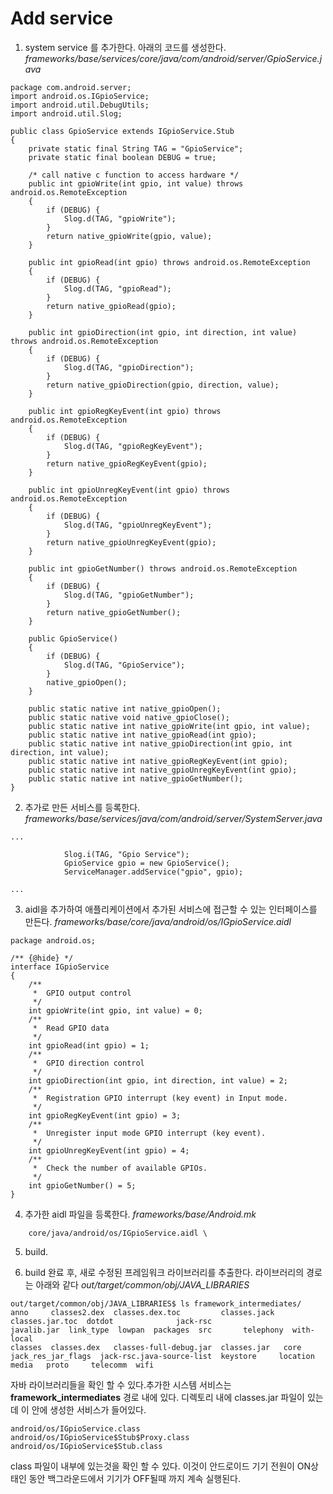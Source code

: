 # Add service



1. system service 를 추가한다. 아래의 코드를 생성한다.
_frameworks/base/services/core/java/com/android/server/GpioService.java_

```
package com.android.server;
import android.os.IGpioService;
import android.util.DebugUtils;
import android.util.Slog;

public class GpioService extends IGpioService.Stub
{
    private static final String TAG = "GpioService";
	private static final boolean DEBUG = true;

    /* call native c function to access hardware */
    public int gpioWrite(int gpio, int value) throws android.os.RemoteException
    {
		if (DEBUG) {
			Slog.d(TAG, "gpioWrite");
		}
        return native_gpioWrite(gpio, value);
    }
    
    public int gpioRead(int gpio) throws android.os.RemoteException
    {
		if (DEBUG) {
			Slog.d(TAG, "gpioRead");
		}
        return native_gpioRead(gpio);
    }
    
    public int gpioDirection(int gpio, int direction, int value) throws android.os.RemoteException
    {
		if (DEBUG) {
			Slog.d(TAG, "gpioDirection");
		}
        return native_gpioDirection(gpio, direction, value);
    }
    
    public int gpioRegKeyEvent(int gpio) throws android.os.RemoteException
    {
		if (DEBUG) {
			Slog.d(TAG, "gpioRegKeyEvent");
		}
        return native_gpioRegKeyEvent(gpio);
    }
    
    public int gpioUnregKeyEvent(int gpio) throws android.os.RemoteException
    {
		if (DEBUG) {
			Slog.d(TAG, "gpioUnregKeyEvent");
		}
        return native_gpioUnregKeyEvent(gpio);
    }
    
    public int gpioGetNumber() throws android.os.RemoteException
    {
		if (DEBUG) {
			Slog.d(TAG, "gpioGetNumber");
		}
        return native_gpioGetNumber();
    }
    
    public GpioService()
    {
		if (DEBUG) {
			Slog.d(TAG, "GpioService");
		}
        native_gpioOpen();
    }

    public static native int native_gpioOpen();
    public static native void native_gpioClose();
    public static native int native_gpioWrite(int gpio, int value);
    public static native int native_gpioRead(int gpio);
    public static native int native_gpioDirection(int gpio, int direction, int value);
    public static native int native_gpioRegKeyEvent(int gpio);
    public static native int native_gpioUnregKeyEvent(int gpio);
    public static native int native_gpioGetNumber();
}
```

2. 추가로 만든 서비스를 등록한다.
_frameworks/base/services/java/com/android/server/SystemServer.java_

```
...

			Slog.i(TAG, "Gpio Service");
			GpioService gpio = new GpioService();
			ServiceManager.addService("gpio", gpio);

...
```

3. aidl을 추가하여 애플리케이션에서 추가된 서비스에 접근할 수 있는 인터페이스를 만든다.
_frameworks/base/core/java/android/os/IGpioService.aidl_

```
package android.os;

/** {@hide} */
interface IGpioService
{
	/**
	 *	GPIO output control
	 */
	int gpioWrite(int gpio, int value) = 0;
	/**
	 *	Read GPIO data
	 */
	int gpioRead(int gpio) = 1;
	/**
	 *	GPIO direction control
	 */
	int gpioDirection(int gpio, int direction, int value) = 2;
	/**
	 *	Registration GPIO interrupt (key event) in Input mode.
	 */
	int gpioRegKeyEvent(int gpio) = 3;
	/**
	 *	Unregister input mode GPIO interrupt (key event).
	 */
	int gpioUnregKeyEvent(int gpio) = 4;
	/**
	 *	Check the number of available GPIOs.
	 */
	int gpioGetNumber() = 5;
}
```

4. 추가한 aidl 파일을 등록한다.
_frameworks/base/Android.mk_

```
	core/java/android/os/IGpioService.aidl \
```

5. build.

6. build 완료 후, 새로 수정된 프레임워크 라이브러리를 추출한다. 라이브러리의 경로는 아래와 같다
_out/target/common/obj/JAVA_LIBRARIES_

```
out/target/common/obj/JAVA_LIBRARIES$ ls framework_intermediates/
anno     classes2.dex  classes.dex.toc         classes.jack  classes.jar.toc  dotdot              jack-rsc                   javalib.jar  link_type  lowpan  packages  src       telephony  with-local
classes  classes.dex   classes-full-debug.jar  classes.jar   core             jack_res_jar_flags  jack-rsc.java-source-list  keystore     location   media   proto     telecomm  wifi
```

자바 라이브러리들을 확인 할 수 있다.추가한 시스템 서비스는 __framework_intermediates__ 경로 내에 있다.
디렉토리 내에 classes.jar 파일이 있는데 이 안에 생성한 서비스가 들어있다. 

```
android/os/IGpioService.class
android/os/IGpioService$Stub$Proxy.class
android/os/IGpioService$Stub.class 
```

class 파일이 내부에 있는것을 확인 할 수 있다. 이것이 안드로이드 기기 전원이  ON상태인 동안 백그라운드에서 기기가 OFF될때 까지 계속 실행된다.

